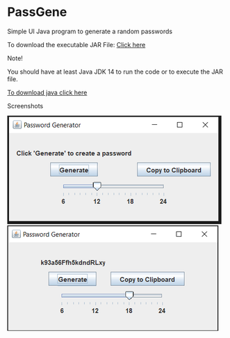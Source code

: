 # PassGene

Simple UI Java program to generate a random passwords

To download the executable JAR File: <a href="https://github.com/mubakhit/PassGene/raw/main/JAR/PassGeneV2.jar" download>Click here</a>

Note!

You should have at least Java JDK 14 to run the code or to execute the JAR file.

<a href="https://www.oracle.com/java/technologies/javase/jdk19-archive-downloads.html" download>To download java click here</a>

Screenshots

<img src="icons - screenshots/Screenshot_2.png" alt="Alt Text">
<img src="icons - screenshots/Screenshot_3.png" alt="Alt Text">
